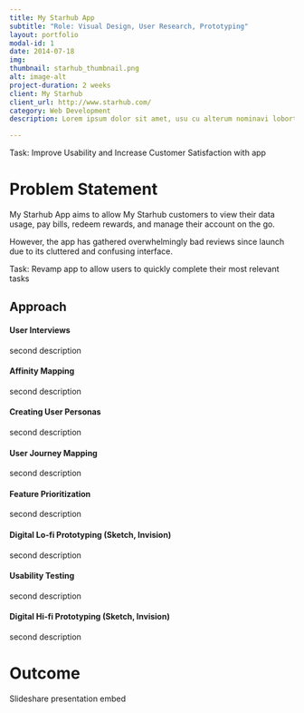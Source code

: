 ```yaml
---
title: My Starhub App
subtitle: "Role: Visual Design, User Research, Prototyping"
layout: portfolio
modal-id: 1
date: 2014-07-18
img: 
thumbnail: starhub_thumbnail.png
alt: image-alt
project-duration: 2 weeks
client: My Starhub
client_url: http://www.starhub.com/
category: Web Development
description: Lorem ipsum dolor sit amet, usu cu alterum nominavi lobortis. At duo novum diceret. Tantas apeirian vix et, usu sanctus postulant inciderint ut, populo diceret necessitatibus in vim. Cu eum dicam feugiat noluisse.

---
```

Task: Improve Usability and Increase Customer Satisfaction with app

# Problem Statement

My Starhub App aims to allow My Starhub customers to view their data usage, pay bills, redeem rewards, and manage their account on the go.  

However, the app has gathered overwhelmingly bad reviews since launch due to its cluttered and confusing interface.

Task: Revamp app to allow users to quickly complete their most relevant tasks

## Approach

#### User Interviews
second description

#### Affinity Mapping
second description

#### Creating User Personas
second description

#### User Journey Mapping
second description

#### Feature Prioritization
second description

#### Digital Lo-fi Prototyping (Sketch, Invision)
second description

#### Usability Testing
second description

#### Digital Hi-fi Prototyping (Sketch, Invision)
second description


# Outcome

Slideshare presentation embed